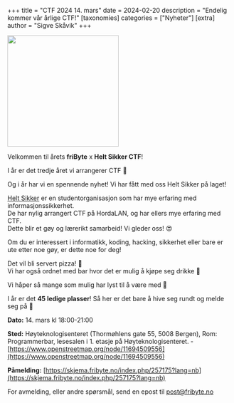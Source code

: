 +++
title = "CTF 2024 14. mars"
date = 2024-02-20
description = "Endelig kommer vår årlige CTF!"
[taxonomies]
categories = ["Nyheter"]
[extra]
author = "Sigve Skåvik"
+++

<img src="/nyheter/ctf24/CTF logo mHeltSikker.png" width="250" /> <br>

Velkommen til årets **friByte** x **Helt Sikker CTF**!

I år er det tredje året vi arrangerer CTF 🚩

Og i år har vi en spennende nyhet! Vi har fått med oss Helt Sikker på laget!

[Helt Sikker](https://heltsikker.no) er en studentorganisasjon som har mye
erfaring med informasjonssikkerhet. <br> De har nylig arrangert CTF på HordaLAN,
og har ellers mye erfaring med CTF. <br> Dette blir et gøy og lærerikt
samarbeid! Vi gleder oss! 😍

Om du er interessert i informatikk, koding, hacking, sikkerhet eller bare er ute
etter noe gøy, er dette noe for deg!

Det vil bli servert pizza! 🍕 <br> Vi har også ordnet med bar hvor det er mulig
å kjøpe seg drikke 🍺

Vi håper så mange som mulig har lyst til å være med 🫶

I år er det **45 ledige plasser**! Så her er det bare å hive seg rundt og melde
seg på 📃

**Dato:** 14. mars kl 18:00-21:00

**Sted:** Høyteknologisenteret (Thormøhlens gate 55, 5008 Bergen), Rom:
Programmerbar, lesesalen i 1. etasje på Høyteknologisenteret. -
[https://www.openstreetmap.org/node/11694509556](https://www.openstreetmap.org/node/11694509556)

**Påmelding:**
[https://skjema.fribyte.no/index.php/257175?lang=nb](https://skjema.fribyte.no/index.php/257175?lang=nb)

For avmelding, eller andre spørsmål, send en epost til post@fribyte.no
